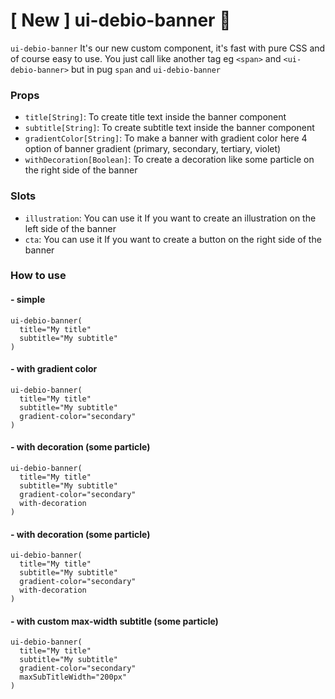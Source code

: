 # [ New ] ui-debio-banner :tada:
`ui-debio-banner` It's our new custom component, it's fast with pure CSS and of course easy to use. You just call like another tag
eg `<span>` and `<ui-debio-banner>` but in pug `span` and `ui-debio-banner`

### Props
- `title[String]`: To create title text inside the banner component
- `subtitle[String]`: To create subtitle text inside the banner component
- `gradientColor[String]`: To make a banner with gradient color here 4 option of banner gradient (primary, secondary, tertiary, violet)
- `withDecoration[Boolean]`: To create a decoration like some particle on the right side of the banner

### Slots
- `illustration`: You can use it If you want to create an illustration on the left side of the banner
- `cta`: You can use it If you want to create a button on the right side of the banner

### How to use


#### - simple
```pug
ui-debio-banner(
  title="My title"
  subtitle="My subtitle"
)
```

#### - with gradient color
```pug
ui-debio-banner(
  title="My title"
  subtitle="My subtitle"
  gradient-color="secondary"
)
```

#### - with decoration (some particle)
```pug
ui-debio-banner(
  title="My title"
  subtitle="My subtitle"
  gradient-color="secondary"
  with-decoration
)
```

#### - with decoration (some particle)
```pug
ui-debio-banner(
  title="My title"
  subtitle="My subtitle"
  gradient-color="secondary"
  with-decoration
)
```

#### - with custom max-width subtitle (some particle)
```pug
ui-debio-banner(
  title="My title"
  subtitle="My subtitle"
  gradient-color="secondary"
  maxSubTitleWidth="200px"
)
```